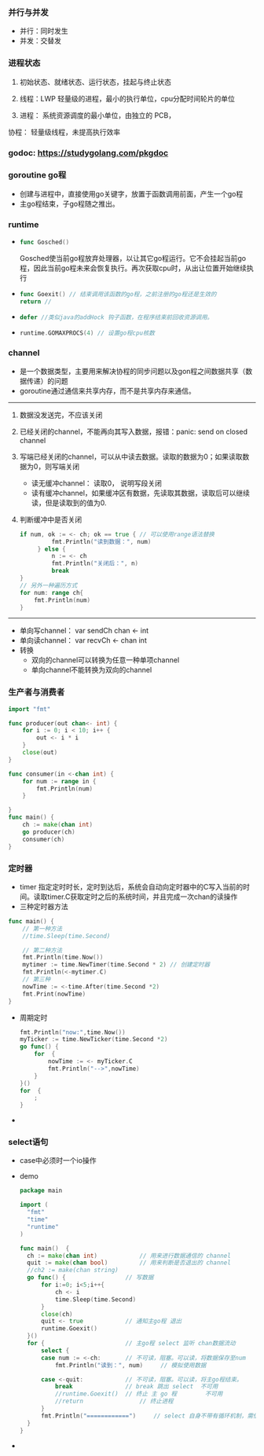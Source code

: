### 并行与并发

- 并行：同时发生
- 并发：交替发



### 进程状态

1. 初始状态、就绪状态、运行状态，挂起与终止状态



1. 线程：LWP 轻量级的进程，最小的执行单位，cpu分配时间轮片的单位
2. 进程： 系统资源调度的最小单位，由独立的 PCB，



协程： 轻量级线程，未提高执行效率

### godoc: https://studygolang.com/pkgdoc

### goroutine go程

- 创建与进程中，直接使用go关键字，放置于函数调用前面，产生一个go程
- 主go程结束，子go程随之推出。

### runtime 

- ```go
  func Gosched()
  ```

  Gosched使当前go程放弃处理器，以让其它go程运行。它不会挂起当前go程，因此当前go程未来会恢复执行。再次获取cpu时，从出让位置开始继续执行

- ```go
  func Goexit() // 结束调用该函数的go程，之前注册的go程还是生效的
  return // 
  ```

- ```go
  defer //类似java的addHock 钩子函数，在程序结束前回收资源调用。
  ```

- ```go
  runtime.GOMAXPROCS(4) // 设置go程cpu核数
  ```




### channel

- 是一个数据类型，主要用来解决协程的同步问题以及gon程之间数据共享（数据传递）的问题
- goroutine通过通信来共享内存，而不是共享内存来通信。

---

1. 数据没发送完，不应该关闭

2. 已经关闭的channel，不能再向其写入数据，报错：panic: send on closed channel

3. 写端已经关闭的channel，可以从中读去数据。读取的数据为0；如果读取数据为0，则写端关闭

   - 读无缓冲channel： 读取0， 说明写段关闭
   - 读有缓冲channel，如果缓冲区有数据，先读取其数据，读取后可以继续读，但是读取到的值为0.

4. 判断缓冲中是否关闭

   ```go
   if num, ok := <- ch; ok == true { // 可以使用range语法替换
   			fmt.Println("读到数据：", num)
   		} else {
   			n := <- ch
   			fmt.Println("关闭后：", n)
   			break
   }
   // 另外一种遍历方式
   for num: range ch{
       fmt.Println(num)
   }
   ```

---

- 单向写channel： var sendCh chan <- int
- 单向读channel： var recvCh <- chan int
- 转换
  - 双向的channel可以转换为任意一种单项channel
  - 单向channel不能转换为双向的channel

### 生产者与消费者

```go
import "fmt"

func producer(out chan<- int) {
	for i := 0; i < 10; i++ {
		out <- i * i
	}
	close(out)
}

func consumer(in <-chan int) {
	for num := range in {
		fmt.Println(num)
	}

}
func main() {
	ch := make(chan int)
	go producer(ch)
	consumer(ch)
}
```



### 定时器

- timer 指定定时时长，定时到达后，系统会自动向定时器中的C写入当前的时间。读取timer.C获取定时之后的系统时间，并且完成一次chan的读操作
- 三种定时器方法

```go
func main() {
	// 第一种方法
	//time.Sleep(time.Second)

	// 第二种方法
	fmt.Println(time.Now())
	mytimer := time.NewTimer(time.Second * 2) // 创建定时器
	fmt.Println(<-mytimer.C)
	// 第三种
	nowTime := <-time.After(time.Second *2)
	fmt.Print(nowTime)
}
```

- 周期定时

  ```go
  fmt.Println("now:",time.Now())
  myTicker := time.NewTicker(time.Second *2)
  go func() {
      for  {
          nowTime := <- myTicker.C
          fmt.Println("-->",nowTime)
      }
  }()
  for  {
      ;
  }
  ```

  

- 

### select语句

- case中必须时一个io操作

- demo

  ```go
  package main
  
  import (
  	"fmt"
  	"time"
  	"runtime"
  )
  
  func main()  {
  	ch := make(chan int)			// 用来进行数据通信的 channel
  	quit := make(chan bool)			// 用来判断是否退出的 channel
  	//ch2 := make(chan string)
  	go func() {					// 写数据
  		for i:=0; i<5;i++{
  			ch <- i
  			time.Sleep(time.Second)
  		}
  		close(ch)
  		quit <- true			// 通知主go程 退出
  		runtime.Goexit()
  	}()
  	for {						// 主go程 select 监听 chan数据流动
  		select {
  		case num := <-ch:		// 不可读，阻塞。可以读，将数据保存至num
  			fmt.Println("读到：", num)		// 模拟使用数据
  
  		case <-quit:			// 不可读，阻塞。可以读，将主go程结束。
  			break 				// break 跳出 select	不可用
  			//runtime.Goexit()	// 终止 主 go 程		不可用
  			//return 				// 终止进程
  		}
  		fmt.Println("============")		// select 自身不带有循环机制，需借助外层 for 来循环监听
  	}
  }
  
  ```

  

- 